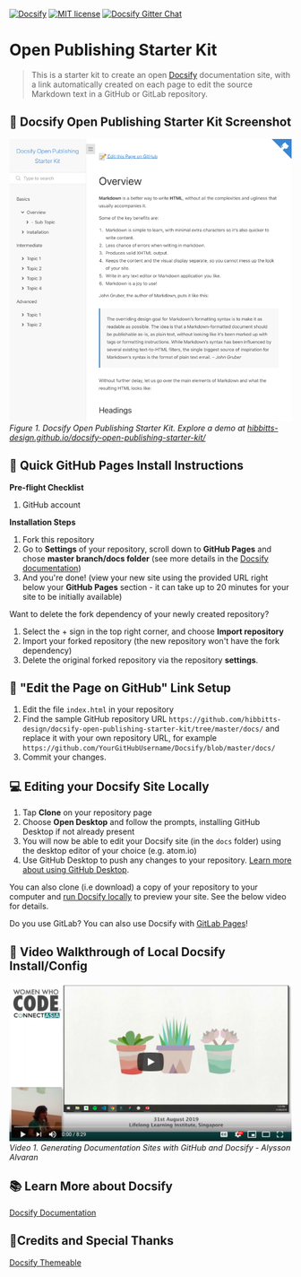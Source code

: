 [![Docsify](https://img.shields.io/npm/v/docsify?label=docsify)](https://docsify.js.org/)
[![MIT license](https://img.shields.io/badge/License-MIT-blue.svg)](https://github.com/hibbitts-design/docsify-open-publishing-starter-kit/blob/master/LICENSE)
[![Docsify Gitter Chat](https://badges.gitter.im/Join%20Chat.svg)](https://gitter.im/docsifyjs/Lobby)

# Open Publishing Starter Kit

> This is a starter kit to create an open [Docsify](https://docsify.js.org) documentation site, with a link automatically created on each page to edit the source Markdown text in a GitHub or GitLab repository.

📸 Docsify Open Publishing Starter Kit Screenshot
---
![ Docsify Open Publishing Starter Kit](screenshot.jpg)
_Figure 1. Docsify Open Publishing Starter Kit. Explore a demo at [hibbitts-design.github.io/docsify-open-publishing-starter-kit/](https://hibbitts-design.github.io/docsify-open-publishing-starter-kit/)_

🚀 Quick GitHub Pages Install Instructions
---
**Pre-flight Checklist**  

1. GitHub account

**Installation Steps**  

1. Fork this repository
2. Go to **Settings** of your repository, scroll down to **GitHub Pages** and chose **master branch/docs folder** (see more details in the [Docsify documentation](https://docsify.now.sh/deploy?id=gitlab-pages))
3. And you're done! (view your new site using the provided URL right below your **GitHub Pages** section - it can take up to 20 minutes for your site to be initially available)

Want to delete the fork dependency of your newly created repository?

1. Select the + sign in the top right corner, and choose **Import repository**
2. Import your forked repository (the new repository won't have the fork dependency)
3. Delete the original forked repository via the repository **settings**.

📝 "Edit the Page on GitHub" Link Setup
---

1. Edit the file `index.html` in your repository
2. Find the sample GitHub repository URL `https://github.com/hibbitts-design/docsify-open-publishing-starter-kit/tree/master/docs/` and replace it with your own repository URL, for example `https://github.com/YourGitHubUsername/Docsify/blob/master/docs/`
3. Commit your changes.

💻 Editing your Docsify Site Locally
---  

1. Tap **Clone** on your repository page
2. Choose **Open Desktop** and follow the prompts, installing GitHub Desktop if not already present
3. You will now be able to edit your Docsify site (in the `docs` folder) using the desktop editor of your choice (e.g. atom.io)
4. Use GitHub Desktop to push any changes to your repository. [Learn more about using GitHub Desktop](https://help.github.com/en/desktop/contributing-to-projects/committing-and-reviewing-changes-to-your-project).

You can also clone (i.e download) a copy of your repository to your computer and [run Docsify locally](https://docsify.js.org/#/quickstart) to preview your site. See the below video for details.

Do you use GitLab? You can also use Docsify with [GitLab Pages](https://docsify.now.sh/deploy?id=gitlab-pages)!

📼 Video Walkthrough of Local Docsify Install/Config
---
[![Generating Documentation Sites with GitHub and Docsify - Alysson Alvaran](youtube.png)](https://www.youtube.com/watch?v=TV88lp7egMw)  
_Video 1. Generating Documentation Sites with GitHub and Docsify - Alysson Alvaran_

📚 Learn More about Docsify
---
[Docsify Documentation](https://docsify.js.org/#/?id=docsifyg)

🙇‍Credits and Special Thanks
---
[Docsify Themeable](https://github.com/jhildenbiddle/docsify-themeable)  
